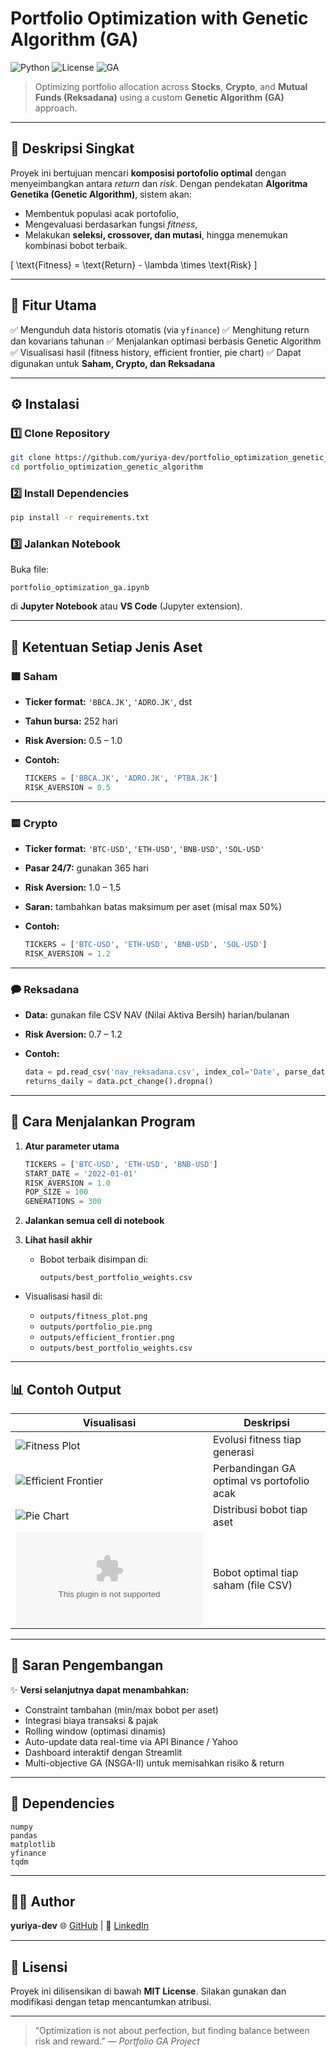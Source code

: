# Portfolio Optimization with Genetic Algorithm (GA)

![Python](https://img.shields.io/badge/Python-3.10-blue)
![License](https://img.shields.io/badge/license-MIT-green)
![GA](https://img.shields.io/badge/Algorithm-Genetic--Algorithm-orange)

> Optimizing portfolio allocation across **Stocks**, **Crypto**, and **Mutual Funds (Reksadana)** using a custom **Genetic Algorithm (GA)** approach.

---

## 📖 Deskripsi Singkat

Proyek ini bertujuan mencari **komposisi portofolio optimal** dengan menyeimbangkan antara *return* dan *risk*.
Dengan pendekatan **Algoritma Genetika (Genetic Algorithm)**, sistem akan:

* Membentuk populasi acak portofolio,
* Mengevaluasi berdasarkan fungsi *fitness*,
* Melakukan **seleksi, crossover, dan mutasi**, hingga menemukan kombinasi bobot terbaik.

[
\text{Fitness} = \text{Return} - \lambda \times \text{Risk}
]

---

## 🧩 Fitur Utama

✅ Mengunduh data historis otomatis (via `yfinance`)
✅ Menghitung return dan kovarians tahunan
✅ Menjalankan optimasi berbasis Genetic Algorithm
✅ Visualisasi hasil (fitness history, efficient frontier, pie chart)
✅ Dapat digunakan untuk **Saham, Crypto, dan Reksadana**

---

## ⚙️ Instalasi

### 1️⃣ Clone Repository

```bash
git clone https://github.com/yuriya-dev/portfolio_optimization_genetic_algorithm.git
cd portfolio_optimization_genetic_algorithm
```

### 2️⃣ Install Dependencies

```bash
pip install -r requirements.txt
```

### 3️⃣ Jalankan Notebook

Buka file:

```
portfolio_optimization_ga.ipynb
```

di **Jupyter Notebook** atau **VS Code** (Jupyter extension).

---

## 💼 Ketentuan Setiap Jenis Aset

### 🟩 Saham

* **Ticker format:** `'BBCA.JK'`, `'ADRO.JK'`, dst
* **Tahun bursa:** 252 hari
* **Risk Aversion:** 0.5 – 1.0
* **Contoh:**

  ```python
  TICKERS = ['BBCA.JK', 'ADRO.JK', 'PTBA.JK']
  RISK_AVERSION = 0.5
  ```

---

### 🟨 Crypto

* **Ticker format:** `'BTC-USD'`, `'ETH-USD'`, `'BNB-USD'`, `'SOL-USD'`
* **Pasar 24/7:** gunakan 365 hari
* **Risk Aversion:** 1.0 – 1.5
* **Saran:** tambahkan batas maksimum per aset (misal max 50%)
* **Contoh:**

  ```python
  TICKERS = ['BTC-USD', 'ETH-USD', 'BNB-USD', 'SOL-USD']
  RISK_AVERSION = 1.2
  ```

---

### 🗭️ Reksadana

* **Data:** gunakan file CSV NAV (Nilai Aktiva Bersih) harian/bulanan
* **Risk Aversion:** 0.7 – 1.2
* **Contoh:**

  ```python
  data = pd.read_csv('nav_reksadana.csv', index_col='Date', parse_dates=True)
  returns_daily = data.pct_change().dropna()
  ```

---

## 🧪 Cara Menjalankan Program

1. **Atur parameter utama**

   ```python
   TICKERS = ['BTC-USD', 'ETH-USD', 'BNB-USD']
   START_DATE = '2022-01-01'
   RISK_AVERSION = 1.0
   POP_SIZE = 100
   GENERATIONS = 300
   ```

2. **Jalankan semua cell di notebook**

3. **Lihat hasil akhir**

   * Bobot terbaik disimpan di:

     ```
     outputs/best_portfolio_weights.csv
     ```
* Visualisasi hasil di:

  * `outputs/fitness_plot.png`
  * `outputs/portfolio_pie.png`
  * `outputs/efficient_frontier.png`
  * `outputs/best_portfolio_weights.csv`

---

## 📊 Contoh Output

| Visualisasi                                           | Deskripsi                                  |
| ----------------------------------------------------- | ------------------------------------------ |
| ![Fitness Plot](outputs/fitness_plot.png)             | Evolusi fitness tiap generasi              |
| ![Efficient Frontier](outputs/efficient_frontier.png) | Perbandingan GA optimal vs portofolio acak |
| ![Pie Chart](outputs/portfolio_pie.png)               | Distribusi bobot tiap aset                 |
| ![CSV](outputs/best_portfolio_weights.csv)            | Bobot optimal tiap saham (file CSV)        |


---

## 🧠 Saran Pengembangan

✨ **Versi selanjutnya dapat menambahkan:**

* Constraint tambahan (min/max bobot per aset)
* Integrasi biaya transaksi & pajak
* Rolling window (optimasi dinamis)
* Auto-update data real-time via API Binance / Yahoo
* Dashboard interaktif dengan Streamlit
* Multi-objective GA (NSGA-II) untuk memisahkan risiko & return

---

## 🧹 Dependencies

```
numpy
pandas
matplotlib
yfinance
tqdm
```

---

## 👨‍💻 Author

**yuriya-dev**
🌐 [GitHub](https://github.com/yuriya-dev) | 💼 [LinkedIn](https://linkedin.com/in/wahyu-tri-cahya)

---

## 📜 Lisensi

Proyek ini dilisensikan di bawah **MIT License**.
Silakan gunakan dan modifikasi dengan tetap mencantumkan atribusi.

---

> “Optimization is not about perfection, but finding balance between risk and reward.”
> — *Portfolio GA Project*
